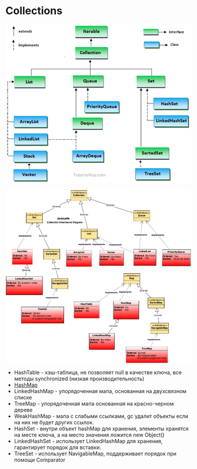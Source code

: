 # Collections

![](<../.gitbook/assets/image (8).png>)

![](../.gitbook/assets/image.png)



* HashTable - хэш-таблица, не позволяет null в качестве ключа, все методы synchronized (низкая производительность)
* [HashMap](https://www.evernote.com/shard/s696/nl/1/69e6f898-b0dd-441e-b501-6dd915345a5c?title=HashMap)
* LinkedHashMap - упорядоченная мапа, основанная на двухсвязном списке
* TreeMap - упорядоченная мапа основанная на красно-черном дереве
* WeakHashMap - мапа с слабыми ссылками, gc удалит объекты если на них не будет других ссылок.
* HashSet - внутри объект hashMap для хранения, элементы хранятся на месте ключа, а на место значения ложится new Object()
* LinkedHashSet - использует LinkedHashMap для хранения, гарантирует порядок для вставки.
* TreeSet - использует NavigableMap, поддерживает порядок при помощи Comparator
